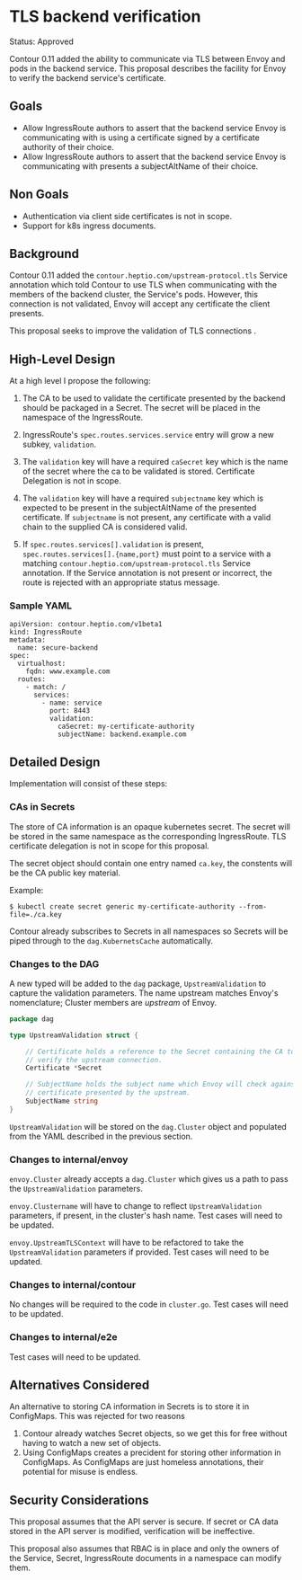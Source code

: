 # TLS backend verification

Status: Approved

Contour 0.11 added the ability to communicate via TLS between Envoy and pods in the backend service.
This proposal describes the facility for Envoy to verify the backend service's certificate.

## Goals

- Allow IngressRoute authors to assert that the backend service Envoy is communicating with is using a certificate signed by a certificate authority of their choice.
- Allow IngressRoute authors to assert that the backend service Envoy is communicating with presents a subjectAltName of their choice.

## Non Goals

- Authentication via client side certificates is not in scope.
- Support for k8s ingress documents.

## Background

Contour 0.11 added the `contour.heptio.com/upstream-protocol.tls` Service annotation which told Contour to use TLS when communicating with the members of the backend cluster, the Service's pods.
However, this connection is not validated, Envoy will accept any certificate the client presents.

This proposal seeks to improve the validation of TLS connections .

## High-Level Design

At a high level I propose the following:

1. The CA to be used to validate the certificate presented by the backend should be packaged in a Secret.
The secret will be placed in the namespace of the IngressRoute.

2. IngressRoute's `spec.routes.services.service` entry will grow a new subkey, `validation`.

3. The `validation` key will have a required `caSecret` key which is the name of the secret where the ca to be validated is stored.
Certificate Delegation is not in scope.

4. The `validation` key will have a required `subjectname` key which is expected to be present in the subjectAltName of the presented certificate.
If `subjectname` is not present, any certificate with a valid chain to the supplied CA is considered valid.

5. If `spec.routes.services[].validation` is present, `spec.routes.services[].{name,port}` must point to a service with a matching `contour.heptio.com/upstream-protocol.tls` Service annotation.
If the Service annotation is not present or incorrect, the route is rejected with an appropriate status message.

### Sample YAML

```
apiVersion: contour.heptio.com/v1beta1
kind: IngressRoute
metadata:
  name: secure-backend
spec:
  virtualhost: 
    fqdn: www.example.com  
  routes:
    - match: /
      services:
        - name: service
          port: 8443
          validation:
            caSecret: my-certificate-authority
            subjectName: backend.example.com 
```

## Detailed Design

Implementation will consist of these steps:

### CAs in Secrets

The store of CA information is an opaque kubernetes secret.
The secret will be stored in the same namespace as the corresponding IngressRoute.
TLS certificate delegation is not in scope for this proposal.

The secret object should contain one entry named `ca.key`, the constents will be the CA public key material.

Example:
```
$ kubectl create secret generic my-certificate-authority --from-file=./ca.key
```

Contour already subscribes to Secrets in all namespaces so Secrets will be piped through to the `dag.KubernetsCache` automatically.

### Changes to the DAG

A new typed will be added to the `dag` package, `UpstreamValidation` to capture the validation parameters.
The name upstream matches Envoy's nomenclature; Cluster members are _upstream_ of Envoy.

```go
package dag

type UpstreamValidation struct {

	// Certificate holds a reference to the Secret containing the CA to be used to
	// verify the upstream connection.
	Certificate *Secret 	

	// SubjectName holds the subject name which Envoy will check against the
	// certificate presented by the upstream.
	SubjectName string
}
```
`UpstreamValidation` will be stored on the `dag.Cluster` object and populated from the YAML described in the previous section.

### Changes to internal/envoy

`envoy.Cluster` already accepts a `dag.Cluster` which gives us a path to pass the `UpstreamValidation` parameters.

`envoy.Clustername` will have to change to reflect `UpstreamValidation` parameters, if present, in the cluster's hash name.
Test cases will need to be updated.

`envoy.UpstreamTLSContext` will have to be refactored to take the `UpstreamValidation` parameters if provided.
Test cases will need to be updated.

### Changes to internal/contour

No changes will be required to the code in `cluster.go`.
Test cases will need to be updated.

### Changes to internal/e2e

Test cases will need to be updated.

## Alternatives Considered

An alternative to storing CA information in Secrets is to store it in ConfigMaps.
This was rejected for two reasons

1. Contour already watches Secret objects, so we get this for free without having to watch a new set of objects.
2. Using ConfigMaps creates a precident for storing other information in ConfigMaps. As ConfigMaps are just homeless annotations, their potential for misuse is endless.

## Security Considerations

This proposal assumes that the API server is secure.
If secret or CA data stored in the API server is modified, verification will be ineffective.

This proposal also assumes that RBAC is in place and only the owners of the Service, Secret, IngressRoute documents in a namespace can modify them.
